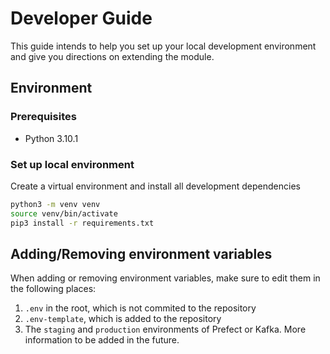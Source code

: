 # Developer Guide

This guide intends to help you set up your local development environment and
give you directions on extending the module.

## Environment

### Prerequisites

- Python 3.10.1

### Set up local environment

Create a virtual environment and install all development dependencies

```bash
python3 -m venv venv
source venv/bin/activate
pip3 install -r requirements.txt
```

## Adding/Removing environment variables

When adding or removing environment variables, make sure to edit them in the following places:
1. `.env` in the root, which is not commited to the repository
2. `.env-template`, which is added to the repository
3. The `staging` and `production` environments of Prefect or Kafka. More information to be added in the future.


